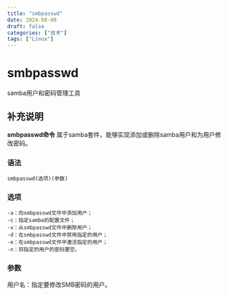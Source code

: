 ```yaml
---
title: "smbpasswd"
date: 2024-08-08
draft: false
categories: ["技术"]
tags: ["Linux"]
---
```

smbpasswd
===

samba用户和密码管理工具

## 补充说明

**smbpasswd命令** 属于samba套件，能够实现添加或删除samba用户和为用户修改密码。

###  语法

```shell
smbpasswd(选项)(参数)
```

###  选项

```shell
-a：向smbpasswd文件中添加用户；
-c：指定samba的配置文件；
-x：从smbpasswd文件中删除用户；
-d：在smbpasswd文件中禁用指定的用户；
-e：在smbpasswd文件中激活指定的用户；
-n：将指定的用户的密码置空。
```

###  参数

用户名：指定要修改SMB密码的用户。


